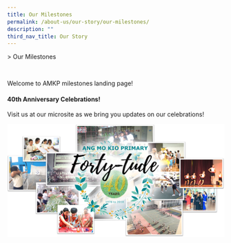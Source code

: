 ```yaml
---
title: Our Milestones
permalink: /about-us/our-story/our-milestones/
description: ""
third_nav_title: Our Story
---
```

&gt; Our Milestones


 

Welcome to AMKP milestones landing page!  

#### 40th Anniversary Celebrations!

Visit us at our microsite as we bring you updates on our celebrations!

![](/images/About%20Us/40th%20Anniversary/Coverpic_New.png)